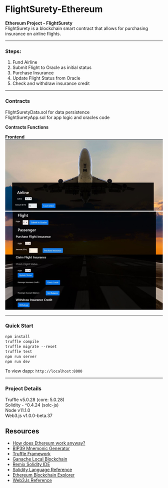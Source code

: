 # FlightSurety-Ethereum
**Ethereum Project - FlightSurety**  
FlightSurety is a blockchain smart contract that allows for purchasing insurance on airline flights.
****
### Steps:
1. Fund Airline
2. Submit Flight to Oracle as initial status
3. Purchase Insurance
4. Update Flight Status from Oracle
5. Check and withdraw insurance credit  
****
### Contracts 
FlightSuretyData.sol for data persistence  
FlightSuretyApp.sol for app logic and oracles code  
  
**Contracts Functions**  

**Frontend**  
![image](https://github.com/DavidCLi/FlightSurety-Ethereum/blob/master/pics/Flight1.JPG)   
![image](https://github.com/DavidCLi/FlightSurety-Ethereum/blob/master/pics/Flight2.JPG)   
****
### Quick Start
    npm install  
    truffle compile  
    truffle migrate --reset  
    truffle test  
    npm run server
    npm run dev  
      
To view dapp:
`http://localhost:8000`
****
### Project Details  
Truffle v5.0.28 (core: 5.0.28)  
Solidity - ^0.4.24 (solc-js)  
Node v11.1.0  
Web3.js v1.0.0-beta.37  

## Resources

* [How does Ethereum work anyway?](https://medium.com/@preethikasireddy/how-does-ethereum-work-anyway-22d1df506369)
* [BIP39 Mnemonic Generator](https://iancoleman.io/bip39/)
* [Truffle Framework](http://truffleframework.com/)
* [Ganache Local Blockchain](http://truffleframework.com/ganache/)
* [Remix Solidity IDE](https://remix.ethereum.org/)
* [Solidity Language Reference](http://solidity.readthedocs.io/en/v0.4.24/)
* [Ethereum Blockchain Explorer](https://etherscan.io/)
* [Web3Js Reference](https://github.com/ethereum/wiki/wiki/JavaScript-API)
